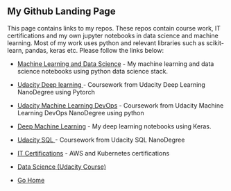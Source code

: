 ## My Github Landing Page

This page contains links to my repos.  These repos contain course work, IT certifications and my own jupyter notebooks in data science and machine learning.  Most of my work uses python and relevant libraries such as scikit-learn, pandas, keras etc. Please follow the links below:

* [Machine Learning and Data Science](https://github.com/riched158/MachineLearning) - My machine learning and data science notebooks using python data science stack.
* [Udacity Deep learning ](https://github.com/edwards158/deep_learning_nano) - Coursework from Udacity Deep Learning NanoDegree using Pytorch
* [Udacity Machine Learning DevOps](https://github.com/edwards158/dev_ops_mls) - Coursework from Udacity Machine Learning DevOps NanoDegree using python
* [Deep Machine Learning](https://github.com/riched158/DeepLearning) - My deep learning notebooks using Keras.
* [Udacity SQL ](https://github.com/edwards158/SQL-nano) - Coursework from Udacity SQL NanoDegree
* [IT Certifications](https://github.com/riched158/Certificates) - AWS and Kubernetes certifications 
* [Data Science (Udacity Course)](https://github.com/riched158/Udacity-Data)

* [Go Home](https://github.com/edwards158)
